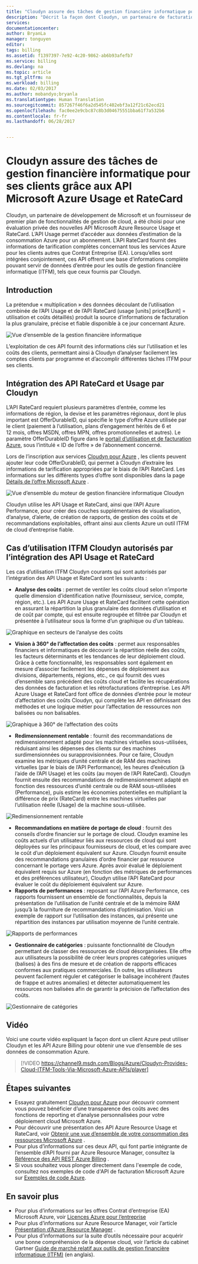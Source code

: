 ```yaml
---
title: "Cloudyn assure des tâches de gestion financière informatique pour ses clients grâce aux API Microsoft Azure Usage et RateCard | Microsoft Docs"
description: "Décrit la façon dont Cloudyn, un partenaire de facturation de Microsoft Azure, a intégré les API Azure Billing à son produit.  Ces informations sont particulièrement utiles pour les clients Azure et Cloudyn qui souhaitent utiliser ou essayer les services Cloudyn pour Azure."
services: 
documentationcenter: 
author: BryanLa
manager: tonguyen
editor: 
tags: billing
ms.assetid: f1397397-7e92-4c20-9862-ab6b93afefb7
ms.service: billing
ms.devlang: na
ms.topic: article
ms.tgt_pltfrm: na
ms.workload: billing
ms.date: 02/03/2017
ms.author: mobandyo;bryanla
ms.translationtype: Human Translation
ms.sourcegitcommit: 857267f46f6a2d545fc402ebf3a12f21c62ecd21
ms.openlocfilehash: fac0ee2e9cbc87c8b3d04675551bba61f7a532b6
ms.contentlocale: fr-fr
ms.lasthandoff: 06/28/2017


---
```

<a id="microsoft-azure-usage-and-ratecard-apis-enable-cloudyn-to-provide-itfm-for-customers" class="xliff"></a>

# Cloudyn assure des tâches de gestion financière informatique pour ses clients grâce aux API Microsoft Azure Usage et RateCard
Cloudyn, un partenaire de développement de Microsoft et un fournisseur de premier plan de fonctionnalités de gestion de cloud, a été choisi pour une évaluation privée des nouvelles API Microsoft Azure Resource Usage et RateCard.  L’API Usage permet d’accéder aux données d’estimation de la consommation Azure pour un abonnement. L’API RateCard fournit des informations de tarification complètes concernant tous les services Azure pour les clients autres que Contrat Entreprise (EA). Lorsqu’elles sont intégrées conjointement, ces API offrent une base d’informations complète pouvant servir de données d’entrée pour les outils de gestion financière informatique (ITFM), tels que ceux fournis par Cloudyn.

<a id="introduction" class="xliff"></a>

## Introduction
La prétendue « multiplication » des données découlant de l’utilisation combinée de l’API Usage et de l’API RateCard (usage [units] price[$unit] = utilisation et coûts détaillés) produit la source d’informations de facturation la plus granulaire, précise et fiable disponible à ce jour concernant Azure.

![Vue d’ensemble de la gestion financière informatique][1]

L’exploitation de ces API fournit des informations clés sur l’utilisation et les coûts des clients, permettant ainsi à Cloudyn d’analyser facilement les comptes clients par programme et d’accomplir différentes tâches ITFM pour ses clients.

<a id="integrating-cloudyn-with-the-ratecard-and-usage-apis" class="xliff"></a>

## Intégration des API RateCard et Usage par Cloudyn
L’API RateCard requiert plusieurs paramètres d’entrée, comme les informations de région, la devise et les paramètres régionaux, dont le plus important est OfferDurableID, qui spécifie le type d’offre Azure utilisée par le client (paiement à l’utilisation, plans d’engagement hérités de 6 et 12 mois, offres MSDN, offres MPN, offres promotionnelles et autres). Le paramètre OfferDurableID figure dans le [portail d’utilisation et de facturation Azure](https://account.windowsazure.com/Subscriptions), sous l’intitulé « ID de l’offre » de l’abonnement concerné.

Lors de l’inscription aux services [Cloudyn pour Azure](https://www.cloudyn.com/microsoft-azure/) , les clients peuvent ajouter leur code OfferDurableID, qui permet à Cloudyn d’extraire les informations de tarification appropriées par le biais de l’API RateCard.  Les informations sur les différents types d’offre sont disponibles dans la page [Détails de l’offre Microsoft Azure](https://azure.microsoft.com/support/legal/offer-details/) .

![Vue d’ensemble du moteur de gestion financière informatique Cloudyn][2]

Cloudyn utilise les API Usage et RateCard, ainsi que l’API Azure Performance, pour créer des couches supplémentaires de visualisation, d’analyse, d’alerte, de création de rapports, de gestion des coûts et de recommandations exploitables, offrant ainsi aux clients Azure un outil ITFM de cloud d’entreprise fiable.

<a id="cloudyn-itfm-use-cases-enabled-by-usage-and-ratecard-api-integration" class="xliff"></a>

## Cas d’utilisation ITFM Cloudyn autorisés par l’intégration des API Usage et RateCard
Les cas d’utilisation ITFM Cloudyn courants qui sont autorisés par l’intégration des API Usage et RateCard sont les suivants :

* **Analyse des coûts** : permet de ventiler les coûts cloud selon n’importe quelle dimension d’identification native (fournisseur, service, compte, région, etc.). Les API Azure Usage et RateCard facilitent cette opération en assurant la répartition la plus granulaire des données d’utilisation et de coût par compte, qui est ensuite regroupée et filtrée par Cloudyn et présentée à l’utilisateur sous la forme d’un graphique ou d’un tableau.

![Graphique en secteurs de l’analyse des coûts][3]

* **Vision à 360° de l’affectation des coûts** : permet aux responsables financiers et informatiques de découvrir la répartition réelle des coûts, les facteurs déterminants et les tendances de leur déploiement cloud. Grâce à cette fonctionnalité, les responsables sont également en mesure d’associer facilement les dépenses de déploiement aux divisions, départements, régions, etc., ce qui fournit des vues d’ensemble sans précédent des coûts cloud et facilite les récupérations des données de facturation et les rétrofacturations d’entreprise. Les API Azure Usage et RateCard font office de données d’entrée pour le moteur d’affectation des coûts Cloudyn, qui complète les API en définissant des méthodes et une logique métier pour l’affectation de ressources non balisées ou non balisables.

![Graphique à 360° de l’affectation des coûts][4]

* **Redimensionnement rentable** : fournit des recommandations de redimensionnement adapté pour les machines virtuelles sous-utilisées, réduisant ainsi les dépenses des clients sur des machines surdimensionnées ou surapprovisionnées. Pour ce faire, Cloudyn examine les métriques d’unité centrale et de RAM des machines virtuelles (par le biais de l’API Performance), les heures d’exécution (à l’aide de l’API Usage) et les coûts (au moyen de l’API RateCard). Cloudyn fournit ensuite des recommandations de redimensionnement adapté en fonction des ressources d’unité centrale ou de RAM sous-utilisées (Performance), puis estime les économies potentielles en multipliant la différence de prix (RateCard) entre les machines virtuelles par l’utilisation réelle (Usage) de la machine sous-utilisée.

![Redimensionnement rentable][5]

* **Recommandations en matière de portage de cloud** : fournit des conseils d’ordre financier sur le portage de cloud. Cloudyn examine les coûts actuels d’un utilisateur liés aux ressources de cloud qui sont déployées sur les principaux fournisseurs de cloud, et les compare avec le coût d’un déploiement équivalent sur Azure. Cloudyn fournit ensuite des recommandations granulaires d’ordre financier par ressource concernant le portage vers Azure. Après avoir évalué le déploiement équivalent requis sur Azure (en fonction des métriques de performances et des préférences utilisateur), Cloudyn utilise l’API RateCard pour évaluer le coût du déploiement équivalent sur Azure.
* **Rapports de performances** : reposant sur l’API Azure Performance, ces rapports fournissent un ensemble de fonctionnalités, depuis la présentation de l’utilisation de l’unité centrale et de la mémoire RAM jusqu’à la fourniture de recommandations d’optimisation. Voici un exemple de rapport sur l’utilisation des instances, qui présente une répartition des instances par utilisation moyenne de l’unité centrale.

![Rapports de performances][6]

* **Gestionnaire de catégories** : puissante fonctionnalité de Cloudyn permettant de classer des ressources de cloud désorganisées. Elle offre aux utilisateurs la possibilité de créer leurs propres catégories uniques (balises) à des fins de mesure et de création de rapports efficaces conformes aux pratiques commerciales. En outre, les utilisateurs peuvent facilement réguler et catégoriser le balisage incohérent (fautes de frappe et autres anomalies) et détecter automatiquement les ressources non balisées afin de garantir la précision de l’affectation des coûts.

![Gestionnaire de catégories][7]

<a id="video" class="xliff"></a>

## Vidéo
Voici une courte vidéo expliquant la façon dont un client Azure peut utiliser Cloudyn et les API Azure Billing pour obtenir une vue d’ensemble de ses données de consommation Azure.

> [!VIDEO https://channel9.msdn.com/Blogs/Azure/Cloudyn-Provides-Cloud-ITFM-Tools-Via-Microsoft-Azure-APIs/player]
> 
> 

<a id="next-steps" class="xliff"></a>

## Étapes suivantes
* Essayez gratuitement [Cloudyn pour Azure](https://www.cloudyn.com/microsoft-azure/) pour découvrir comment vous pouvez bénéficier d’une transparence des coûts avec des fonctions de reporting et d’analyse personnalisées pour votre déploiement cloud Microsoft Azure.
* Pour découvrir une présentation des API Azure Resource Usage et RateCard, voir [Obtenir une vue d’ensemble de votre consommation des ressources Microsoft Azure](billing-usage-rate-card-overview.md) .
* Pour plus d’informations sur ces deux API, qui font partie intégrante de l’ensemble d’API fourni par Azure Resource Manager, consultez la [Référence des API REST Azure Billing](https://msdn.microsoft.com/library/azure/1ea5b323-54bb-423d-916f-190de96c6a3c) .
* Si vous souhaitez vous plonger directement dans l'exemple de code, consultez nos exemples de code d'API de facturation Microsoft Azure sur [Exemples de code Azure](https://azure.microsoft.com/documentation/samples/?term=billing).

<a id="learn-more" class="xliff"></a>

## En savoir plus
* Pour plus d’informations sur les offres Contrat d’entreprise (EA) Microsoft Azure, voir [Licences Azure pour l’entreprise](https://azure.microsoft.com/pricing/enterprise-agreement/)
* Pour plus d’informations sur Azure Resource Manager, voir l’article [Présentation d’Azure Resource Manager](../azure-resource-manager/resource-group-overview.md) .
* Pour plus d’informations sur la suite d’outils nécessaire pour acquérir une bonne compréhension de la dépense cloud, voir l’article du cabinet Gartner [Guide de marché relatif aux outils de gestion financière informatique (ITFM)](http://www.gartner.com/technology/reprints.do?id=1-212F7AL&ct=140909&st=sb) (en anglais).

<!--Image references-->
[1]: ./media/billing-usage-rate-card-partner-solution-cloudyn/Cloudyn-ITFM-Overview.png
[2]: ./media/billing-usage-rate-card-partner-solution-cloudyn/Cloudyn-ITFM-Engine-Overview.png
[3]: ./media/billing-usage-rate-card-partner-solution-cloudyn/Cloudyn-Cost-Analysis-Pie-Chart.png
[4]: ./media/billing-usage-rate-card-partner-solution-cloudyn/Cloudyn-Cost-Allocation-360-Chart.png
[5]: ./media/billing-usage-rate-card-partner-solution-cloudyn/Cloudyn-Cost-Effective-Sizing.png
[6]: ./media/billing-usage-rate-card-partner-solution-cloudyn/Cloudyn-Performance-Reports.png
[7]: ./media/billing-usage-rate-card-partner-solution-cloudyn/Cloudyn-Category-Manager.png

